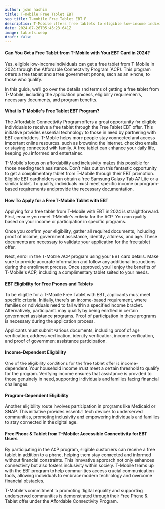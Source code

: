 ```yaml
---
author: john hashim
title: T-mobile Free Tablet EBT 
seo_title: T-mobile Free Tablet EBT F
description: T-Mobile offers free tablets to eligible low-income individuals through the Affordable Connectivity Program (ACP) in 2024. 
date: 2024-07-26T05:45:23.641Z
image: tablets.webp
draft: false
---
```


#### Can You Get a Free Tablet from T-Mobile with Your EBT Card in 2024?

Yes, eligible low-income individuals can get a free tablet from T-Mobile in 2024 through the Affordable Connectivity Program (ACP). This program offers a free tablet and a free government phone, such as an iPhone, to those who qualify.

In this guide, we’ll go over the details and terms of getting a free tablet from T-Mobile, including the application process, eligibility requirements, necessary documents, and program benefits.

#### What Is T-Mobile's Free Tablet EBT Program?

The Affordable Connectivity Program offers a great opportunity for eligible individuals to receive a free tablet through the Free Tablet EBT offer. This initiative provides essential technology to those in need by partnering with EBT cardholders. T-Mobile helps more people stay connected and access important online resources, such as browsing the internet, checking emails, or staying connected with family. A free tablet can enhance your daily life, keeping you informed and entertained.

T-Mobile's focus on affordability and inclusivity makes this possible for those needing tech assistance. Don’t miss out on this fantastic opportunity to get a complimentary tablet from T-Mobile through their EBT promotion. Eligible EBT cardholders can obtain a free Samsung Galaxy Tab A7 Lite or a similar tablet. To qualify, individuals must meet specific income or program-based requirements and provide the necessary documentation.

#### How To Apply for a Free T-Mobile Tablet with EBT

Applying for a free tablet from T-Mobile with EBT in 2024 is straightforward. First, ensure you meet T-Mobile's criteria for the ACP. You can qualify based on your income or participation in specific programs.

Once you confirm your eligibility, gather all required documents, including proof of income, government assistance, identity, address, and age. These documents are necessary to validate your application for the free tablet offer.

Next, enroll in the T-Mobile ACP program using your EBT card details. Make sure to provide accurate information and follow any additional instructions during the enrollment process. Once approved, you’ll enjoy the benefits of T-Mobile's ACP, including a complimentary tablet suited to your needs.

#### EBT Eligibility for Free Phones and Tablets

To be eligible for a T-Mobile Free Tablet with EBT, applicants must meet specific criteria. Initially, there's an income-based requirement, where families or individuals need to fall within a specified income bracket. Alternatively, participants may qualify by being enrolled in certain government assistance programs. Proof of participation in these programs is necessary during the application process.

Applicants must submit various documents, including proof of age verification, address verification, identity verification, income verification, and proof of government assistance participation.

#### Income-Dependent Eligibility

One of the eligibility conditions for the free tablet offer is income-dependent. Your household income must meet a certain threshold to qualify for the program. Verifying income ensures that assistance is provided to those genuinely in need, supporting individuals and families facing financial challenges.

#### Program-Dependent Eligibility

Another eligibility route involves participation in programs like Medicaid or SNAP. This initiative provides essential tech devices to underserved communities, promoting inclusivity and empowering individuals and families to stay connected in the digital age.

#### Free Phone & Tablet from T-Mobile: Accessible Connectivity for EBT Users

By participating in the ACP program, eligible customers can receive a free tablet in addition to a phone, helping them stay connected and informed without financial constraints. This innovative approach not only enhances connectivity but also fosters inclusivity within society. T-Mobile teams up with the EBT program to help communities access crucial communication tools, allowing individuals to embrace modern technology and overcome financial obstacles.

T-Mobile's commitment to promoting digital equality and supporting underserved communities is demonstrated through their Free Phone & Tablet offer under the Affordable Connectivity Program.
